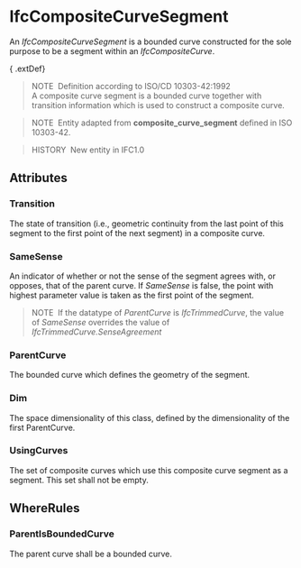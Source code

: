# IfcCompositeCurveSegment

An _IfcCompositeCurveSegment_ is a bounded curve constructed for the sole purpose to be a segment within an _IfcCompositeCurve_.

{ .extDef}
> NOTE&nbsp; Definition according to ISO/CD 10303-42:1992  
> A composite curve segment is a bounded curve together with transition information which is used to construct a composite curve.

> NOTE&nbsp; Entity adapted from **composite_curve_segment** defined in ISO 10303-42.

> HISTORY&nbsp; New entity in IFC1.0

## Attributes

### Transition
The state of transition (i.e., geometric continuity from the last point of this segment to the first point of the next segment) in a composite curve.

### SameSense
An indicator of whether or not the sense of the segment agrees with, or opposes, that of the parent curve. If _SameSense_ is false, the point with highest parameter value is taken as the first point of the segment.
> NOTE&nbsp; If the datatype of _ParentCurve_ is _IfcTrimmedCurve_, the value of _SameSense_ overrides the value of _IfcTrimmedCurve.SenseAgreement_

### ParentCurve
The bounded curve which defines the geometry of the segment.

### Dim
The space dimensionality of this class, defined by the dimensionality of the first ParentCurve.

### UsingCurves
The set of composite curves which use this composite curve segment as a segment. This set shall not be empty.

## WhereRules

### ParentIsBoundedCurve
The parent curve shall be a bounded curve.
